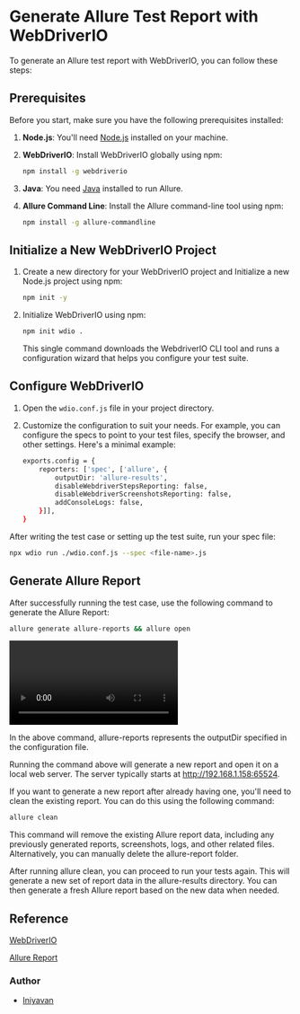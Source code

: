 # Generate Allure Test Report with WebDriverIO

To generate an Allure test report with WebDriverIO, you can follow these steps:

## Prerequisites

Before you start, make sure you have the following prerequisites installed:

1. **Node.js**: You'll need [Node.js](https://nodejs.org/) installed on your machine.

2. **WebDriverIO**: Install WebDriverIO globally using npm:

    ```bash
    npm install -g webdriverio
    ```

3. **Java**: You need [Java](https://www.oracle.com/java/technologies/javase-downloads.html) installed to run Allure.

4. **Allure Command Line**: Install the Allure command-line tool using npm:

    ```bash
    npm install -g allure-commandline
    ```

## Initialize a New WebDriverIO Project

1. Create a new directory for your WebDriverIO project and Initialize a new Node.js project using npm:

    ```bash
    npm init -y
    ```

2. Initialize WebDriverIO using npm:

    ```bash
    npm init wdio .
    ```

    This single command downloads the WebdriverIO CLI tool and runs a configuration wizard that helps you configure your test suite.

## Configure WebDriverIO

1. Open the `wdio.conf.js` file in your project directory.

2. Customize the configuration to suit your needs. For example, you can configure the specs to point to your test files, specify the browser, and other settings. Here's a minimal example:

    ```bash
    exports.config = {
        reporters: ['spec', ['allure', {
            outputDir: 'allure-results',
            disableWebdriverStepsReporting: false,
            disableWebdriverScreenshotsReporting: false,
            addConsoleLogs: false,
        }]],
    }
    ```

After writing the test case or setting up the test suite, run your spec file:
```bash
npx wdio run ./wdio.conf.js --spec <file-name>.js
```
## Generate Allure Report

After successfully running the test case, use the following command to generate the Allure Report:

```bash
allure generate allure-reports && allure open
```

![reference video](https://github.com/iniyavans/Allure-Report-using-WebdriverIO/blob/feature-branch/Reference/report.mov)

In the above command, allure-reports represents the outputDir specified in the configuration file.

Running the command above will generate a new report and open it on a local web server. The server typically starts at http://192.168.1.158:65524.

If you want to generate a new report after already having one, you'll need to clean the existing report. You can do this using the following command:

``` bash
allure clean
```

This command will remove the existing Allure report data, including any previously generated reports, screenshots, logs, and other related files. Alternatively, you can manually delete the allure-report folder.

After running allure clean, you can proceed to run your tests again. This will generate a new set of report data in the allure-results directory. You can then generate a fresh Allure report based on the new data when needed.

## Reference

[WebDriverIO](https://webdriver.io/docs/gettingstarted/)

[Allure Report](https://allurereport.org/docs/)

### Author

- [Iniyavan](https://github.com/iniyavans)
